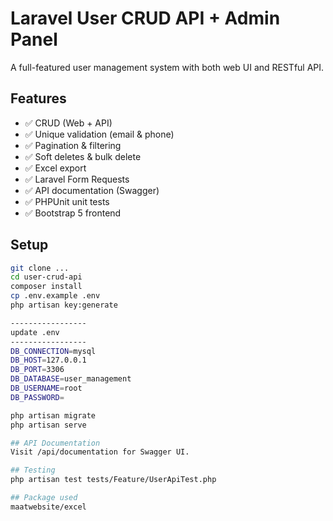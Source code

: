 # Laravel User CRUD API + Admin Panel

A full-featured user management system with both web UI and RESTful API.

## Features

- ✅ CRUD (Web + API)
- ✅ Unique validation (email & phone)
- ✅ Pagination & filtering
- ✅ Soft deletes & bulk delete
- ✅ Excel export
- ✅ Laravel Form Requests
- ✅ API documentation (Swagger)
- ✅ PHPUnit unit tests
- ✅ Bootstrap 5 frontend

## Setup

```bash
git clone ...
cd user-crud-api
composer install
cp .env.example .env
php artisan key:generate

-----------------
update .env
-----------------
DB_CONNECTION=mysql
DB_HOST=127.0.0.1
DB_PORT=3306
DB_DATABASE=user_management
DB_USERNAME=root
DB_PASSWORD=

php artisan migrate
php artisan serve

## API Documentation
Visit /api/documentation for Swagger UI.

## Testing
php artisan test tests/Feature/UserApiTest.php

## Package used
maatwebsite/excel

